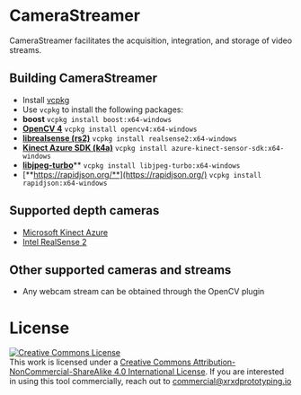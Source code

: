 # CameraStreamer
CameraStreamer facilitates the acquisition, integration, and storage of video streams.

## Building CameraStreamer
 - Install [vcpkg](https://github.com/microsoft/vcpkg#quick-start-windows)
 - Use `vcpkg` to install the following packages:
 - **boost** `vcpkg install boost:x64-windows`
 - [**OpenCV 4**](https://github.com/opencv/opencv)   `vcpkg install opencv4:x64-windows`
 - [**librealsense (rs2)**](https://github.com/IntelRealSense/librealsense)  `vcpkg install realsense2:x64-windows`
 - [**Kinect Azure SDK (k4a)**](https://github.com/microsoft/Azure-Kinect-Sensor-SDK)  `vcpkg install azure-kinect-sensor-sdk:x64-windows`
 - [**libjpeg-turbo**](https://libjpeg-turbo.org/)** `vcpkg install libjpeg-turbo:x64-windows`
 - [**https://rapidjson.org/**](https://rapidjson.org/) `vcpkg install rapidjson:x64-windows`

## Supported depth cameras
 - [Microsoft Kinect Azure](https://azure.microsoft.com/en-us/services/kinect-dk/)
 - [Intel RealSense 2](https://www.intel.com/content/www/us/en/architecture-and-technology/realsense-overview.html)

## Other supported cameras and streams
 - Any webcam stream can be obtained through the OpenCV plugin

# License
<a rel="license" href="http://creativecommons.org/licenses/by-nc-sa/4.0/"><img alt="Creative Commons License" style="border-width:0" src="https://i.creativecommons.org/l/by-nc-sa/4.0/88x31.png" /></a><br />This work is licensed under a <a rel="license" href="http://creativecommons.org/licenses/by-nc-sa/4.0/">Creative Commons Attribution-NonCommercial-ShareAlike 4.0 International License</a>. If you are interested in using this tool commercially, reach out to commercial@xrxdprototyping.io

